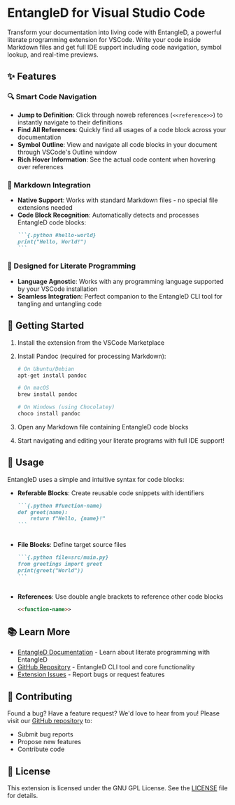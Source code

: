 # EntangleD for Visual Studio Code

Transform your documentation into living code with EntangleD, a powerful
literate programming extension for VSCode. Write your code inside Markdown
files and get full IDE support including code navigation, symbol lookup, and
real-time previews.

## ✨ Features

### 🔍 Smart Code Navigation

- **Jump to Definition**: Click through noweb references (`<<reference>>`) to
  instantly navigate to their definitions
- **Find All References**: Quickly find all usages of a code block across your
  documentation
- **Symbol Outline**: View and navigate all code blocks in your document
  through VSCode's Outline window
- **Rich Hover Information**: See the actual code content when hovering over
  references

### 📝 Markdown Integration

- **Native Support**: Works with standard Markdown files - no special file
  extensions needed
- **Code Block Recognition**: Automatically detects and processes EntangleD
  code blocks:
  ````markdown
  ```{.python #hello-world}
  print("Hello, World!")
  ```
  ````

### 🎯 Designed for Literate Programming

- **Language Agnostic**: Works with any programming language supported by your
  VSCode installation
- **Seamless Integration**: Perfect companion to the EntangleD CLI tool for
  tangling and untangling code

## 🚀 Getting Started

1. Install the extension from the VSCode Marketplace
2. Install Pandoc (required for processing Markdown):

   ```bash
   # On Ubuntu/Debian
   apt-get install pandoc

   # On macOS
   brew install pandoc

   # On Windows (using Chocolatey)
   choco install pandoc
   ```

3. Open any Markdown file containing EntangleD code blocks
4. Start navigating and editing your literate programs with full IDE support!

## 🔧 Usage

EntangleD uses a simple and intuitive syntax for code blocks:

- **Referable Blocks**: Create reusable code snippets with identifiers

  ````markdown
  ```{.python #function-name}
  def greet(name):
      return f"Hello, {name}!"
  ```
  ````

  ```

  ```

- **File Blocks**: Define target source files

  ````markdown
  ```{.python file=src/main.py}
  from greetings import greet
  print(greet("World"))
  ```
  ````

  ```

  ```

- **References**: Use double angle brackets to reference other code blocks
  ```markdown
  <<function-name>>
  ```

## 📚 Learn More

- [EntangleD Documentation](https://entangled.github.io/) - Learn about
  literate programming with EntangleD
- [GitHub Repository](https://github.com/entangled/entangled.py/) - EntangleD
  CLI tool and core functionality
- [Extension Issues](https://github.com/yourusername/entangled-vscode/issues) -
  Report bugs or request features

## 🤝 Contributing

Found a bug? Have a feature request? We'd love to hear from you! Please visit
our [GitHub repository](https://github.com/yourusername/entangled-vscode) to:

- Submit bug reports
- Propose new features
- Contribute code

## 📄 License

This extension is licensed under the GNU GPL License. See the
[LICENSE](LICENSE) file for details.
